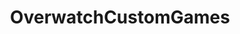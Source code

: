 ---
title: OverwatchCustomGames
crosslinks:
- Overwatch
- CloudFlare
- UnexpectedMinecraft
- nocontext
- Enhancement
- coaxedintoasnafu
---